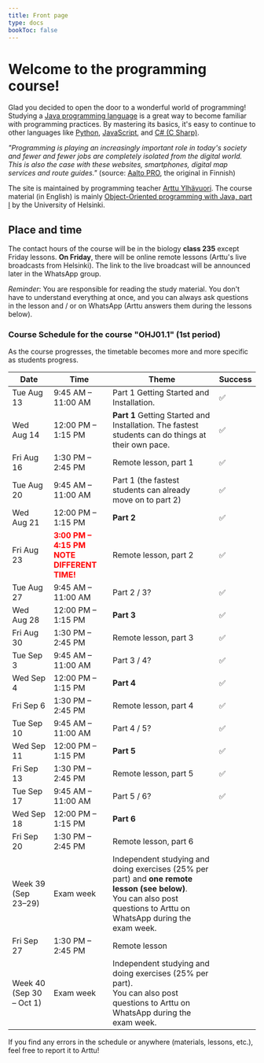 ```yaml
---
title: Front page
type: docs
bookToc: false
---
```


# Welcome to the programming course!
Glad you decided to open the door to a wonderful world of programming! Studying a [Java programming language](https://en.wikipedia.org/wiki/Java_(programming_language)) is a great way to become familiar with programming practices. By mastering its basics, it's easy to continue to other languages like [Python](https://en.wikipedia.org/wiki/Python_(programming_language)), [JavaScript](https://en.wikipedia.org/wiki/JavaScript), and [C# (C Sharp)](https://en.wikipedia.org/wiki/C_Sharp_(programming_language)).

*"Programming is playing an increasingly important role in today's society and fewer and fewer jobs are completely isolated from the digital world. This is also the case with these websites, smartphones, digital map services and route guides."* (source: [Aalto PRO](https://www.aaltopro.fi/aalto-leaders-insight/2018/miksi-ohjelmointia-pitaa-opetella-ja-miksi-kannattaa-aloittaa-juuri-pythonista), the original in Finnish)

The site is maintained by programming teacher [Arttu Ylhävuori](https://twitter.com/arttuylh). The course material (in English) is mainly [Object-Oriented programming with Java, part I](https://moocfi.github.io/courses/2013/programming-part-1/) by the University of Helsinki.

## Place and time

The contact hours of the course will be in the biology **class 235** except Friday lessons. **On Friday**, there will be online remote lessons (Arttu's live broadcasts from Helsinki). The link to the live broadcast will be announced later in the WhatsApp group.

*Reminder*: You are responsible for reading the study material. You don't have to understand everything at once, and you can always ask questions in the lesson and / or on WhatsApp (Arttu answers them during the lessons below).

### Course Schedule for the course "OHJ01.1" (1st period)

As the course progresses, the timetable becomes more and more specific as students progress.

Date | Time | Theme | Success 
--- | --- | --- | ---
Tue Aug 13 | 9:45 AM – 11:00 AM | Part 1 Getting Started and Installation. | ✅
Wed Aug 14 | 12:00 PM – 1:15 PM | **Part 1** Getting Started and Installation. The fastest students can do things at their own pace. | ✅
Fri Aug 16 | 1:30 PM – 2:45 PM | Remote lesson, part 1 | ✅
Tue Aug 20 | 9:45 AM – 11:00 AM | Part 1 (the fastest students can already move on to part 2) | ✅
Wed Aug 21 | 12:00 PM – 1:15 PM | **Part 2** | ✅
Fri Aug 23 | <span style="color:red">**3:00 PM – 4:15 PM <br>NOTE DIFFERENT TIME!**</span> | Remote lesson, part 2 | ✅
Tue Aug 27 | 9:45 AM – 11:00 AM | Part 2 / 3? | ✅
Wed Aug 28 | 12:00 PM – 1:15 PM | **Part 3** | ✅
Fri Aug 30 | 1:30 PM – 2:45 PM | Remote lesson, part 3 | ✅
Tue Sep 3 | 9:45 AM – 11:00 AM | Part 3 / 4? | ✅
Wed Sep 4 | 12:00 PM – 1:15 PM | **Part 4** | ✅
Fri Sep 6 | 1:30 PM – 2:45 PM | Remote lesson, part 4 | ✅
Tue Sep 10 | 9:45 AM – 11:00 AM | Part 4 / 5? | ✅
Wed Sep 11 | 12:00 PM – 1:15 PM | **Part 5** | ✅
Fri Sep 13 | 1:30 PM – 2:45 PM | Remote lesson, part 5 | ✅
Tue Sep 17 | 9:45 AM – 11:00 AM | Part 5 / 6? | ✅
Wed Sep 18 | 12:00 PM – 1:15 PM | **Part 6**
Fri Sep 20 | 1:30 PM – 2:45 PM | Remote lesson, part 6
Week 39 (Sep 23–29) | Exam week | Independent studying and doing exercises (25% per part) and **one remote lesson (see below)**.<br>You can also post questions to Arttu on WhatsApp during the exam week.
Fri Sep 27 | 1:30 PM – 2:45 PM | Remote lesson
Week 40 (Sep 30 – Oct 1) | Exam week | Independent studying and doing exercises (25% per part).<br>You can also post questions to Arttu on WhatsApp during the exam week.

If you find any errors in the schedule or anywhere (materials, lessons, etc.), feel free to report it to Arttu!
